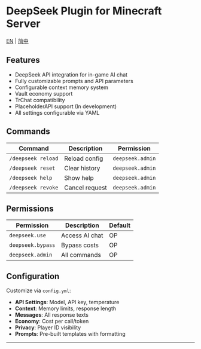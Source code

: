 # DeepSeek Plugin for Minecraft Server
[EN](README.md) | [简中](docs/README_zh-CN.md) 
## Features
- DeepSeek API integration for in-game AI chat
- Fully customizable prompts and API parameters
- Configurable context memory system
- Vault economy support
- TrChat compatibility
- PlaceholderAPI support (In development)
- All settings configurable via YAML

## Commands
| Command | Description | Permission |
|---------|-------------|------------|
| `/deepseek reload` | Reload config | `deepseek.admin` |
| `/deepseek reset` | Clear history | `deepseek.admin` |
| `/deepseek help` | Show help | `deepseek.admin` |
| `/deepseek revoke` | Cancel request | `deepseek.admin` |

## Permissions
| Permission | Description | Default |
|------------|-------------|---------|
| `deepseek.use` | Access AI chat | OP |
| `deepseek.bypass` | Bypass costs | OP |
| `deepseek.admin` | All commands | OP |

## Configuration
Customize via `config.yml`:
- **API Settings**: Model, API key, temperature
- **Context**: Memory limits, response length
- **Messages**: All response texts
- **Economy**: Cost per call/token
- **Privacy**: Player ID visibility
- **Prompts**: Pre-built templates with formatting

---
